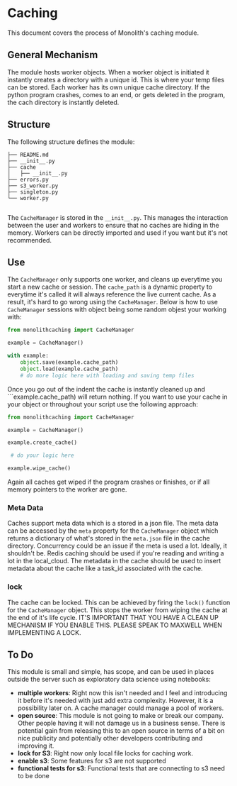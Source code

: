 # Caching
This document covers the process of Monolith's caching module. 

## General Mechanism 
The module hosts worker objects. When a worker object is initiated it instantly creates a directory with a unique id. This is where your temp files can be stored. Each worker has its own unique cache directory. If the python program crashes, comes to an end, or gets deleted in the program, the cach directory is instantly deleted. 

## Structure
The following structure defines the module:

```
├── README.md
├── __init__.py
├── cache
│   ├── __init__.py
├── errors.py
├── s3_worker.py
├── singleton.py
└── worker.py


```
The ```CacheManager``` is stored in the ```__init__.py```. This manages the interaction between the user and workers to ensure that no caches are hiding in the memory. Workers can be directly imported and used if you want but it's not recommended. 

## Use
The ```CacheManager``` only supports one worker, and cleans up everytime you start a new cache or session. The ```cache_path``` is a dynamic property to everytime it's called it will always reference the live current cache. As a result, it's hard to go wrong using the ```CacheManager```. Below is how to use ```CacheManager``` sessions with object being some random objest your working with:

```python
from monolithcaching import CacheManager

example = CacheManager()

with example:
	object.save(example.cache_path)
	object.load(example.cache_path)
	# do more logic here with loading and saving temp files 
```
Once you go out of the indent the cache is instantly cleaned up and ```example.cache_path) will return nothing. If you want to use your cache in your object or throughout your script use the following approach:

```python
from monolithcaching import CacheManager

example = CacheManager()

example.create_cache()

 # do your logic here

example.wipe_cache()
```
Again all caches get wiped if the program crashes or finishes, or if all memory pointers to the worker are gone. 

### Meta Data
Caches support meta data which is a stored in a json file. The meta data can be accessed by the ```meta``` property 
for the ```CacheManager``` object which returns a dictionary of what's stored in the ```meta.json``` file in the 
cache directory. Concurrency could be an issue if the meta is used a lot. Ideally, it shouldn't be. Redis caching 
should be used if you're reading and writing a lot in the local_cloud. The metadata in the cache should be used to 
insert metadata about the cache like a task_id associated with the cache. 

### lock
The cache can be locked. This can be achieved by firing the ```lock()``` function for the ```CacheManager``` object.
This stops the worker from wiping the cache at the end of it's life cycle. IT'S IMPORTANT THAT YOU HAVE A CLEAN UP 
MECHANISM IF YOU ENABLE THIS. PLEASE SPEAK TO MAXWELL WHEN IMPLEMENTING A LOCK.

## To Do
This module is small and simple, has scope, and can be used in places outside the server such as exploratory data science using notebooks:

- **multiple workers**: Right now this isn't needed and I feel and introducing it before it's needed with just add extra complexity. However, it is a possibility later on. A cache manager could manage a pool of workers. 
-  **open source**: This module is not going to make or break our company. Other people having it will not damage us in a business sense. There is potential gain from releasing this to an open source in terms of a bit on nice publicity and potentially other developers contributing and improving it. 
- **lock for S3**: Right now only local file locks for caching work. 
- **enable s3**: Some features for s3 are not supported 
- **functional tests for s3**: Functional tests that are connecting to s3 need to be done
